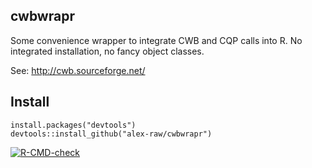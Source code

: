## cwbwrapr

Some convenience wrapper to integrate CWB and CQP calls into R.
No integrated installation, no fancy object classes.

See: http://cwb.sourceforge.net/

## Install

```
install.packages("devtools")
devtools::install_github("alex-raw/cwbwrapr")
```

<!-- badges: start -->
[![R-CMD-check](https://github.com/alex-raw/cwbwrapr/workflows/R-CMD-check/badge.svg)](https://github.com/alex-raw/cwbwrapr/actions)
<!-- badges: end -->
